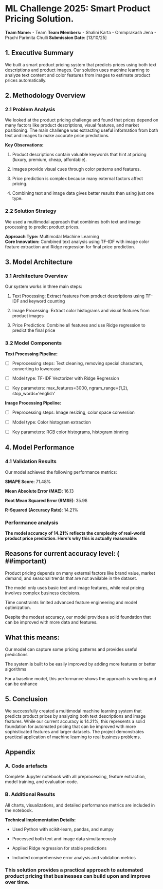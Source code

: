 # ML Challenge 2025: Smart Product Pricing Solution.

**Team Name:**  - Team
**Team Members:**  - Shalini Karta
                   - Ommprakash Jena
                   - Prachi Parimita Chulli 
**Submission Date:** [13/10/25]

## 1. Executive Summary
We built a smart product pricing system that predicts prices using both text descriptions and product images. Our solution uses machine learning to analyze text content and color features from images to estimate product prices automatically.

## 2. Methodology Overview

### 2.1 Problem Analysis
We looked at the product pricing challenge and found that prices depend on many factors like product descriptions, visual features, and market positioning. The main challenge was extracting useful information from both text and images to make accurate price predictions.

**Key Observations:**

1. Product descriptions contain valuable keywords that hint at pricing (luxury, premium, cheap, affordable).

2. Images provide visual cues through color patterns and features.

3. Price prediction is complex because many external factors affect pricing.

4. Combining text and image data gives better results than using just one type.

### 2.2 Solution Strategy
We used a multimodal approach that combines both text and image processing to predict product prices.

**Approach Type:**  Multimodal Machine Learning  
**Core Innovation:**  Combined text analysis using TF-IDF with image color feature extraction and Ridge regression for final price prediction.


## 3. Model Architecture

### 3.1 Architecture Overview
 Our system works in three main steps:

1. Text Processing: Extract features from product descriptions using TF-IDF and keyword counting

2. Image Processing: Extract color histograms and visual features from product images

3. Price Prediction: Combine all features and use Ridge regression to predict the final price


### 3.2 Model Components

**Text Processing Pipeline:**
- [ ] Preprocessing steps: Text cleaning, removing special characters, converting to lowercase

- [ ] Model type: TF-IDF Vectorizer with Ridge Regression

- [ ] Key parameters: max_features=3000, ngram_range=(1,2), stop_words='english'


**Image Processing Pipeline:**
- [ ] Preprocessing steps: Image resizing, color space conversion

- [ ] Model type: Color histogram extraction

- [ ] Key parameters: RGB color histograms, histogram binning


## 4. Model Performance

### 4.1 Validation Results
Our model achieved the following performance metrics:

**SMAPE Score**: 71.48%

**Mean Absolute Error (MAE)**: 16.13

**Root Mean Squared Error (RMSE)**: 35.98

**R-Squared (Accuracy Rate)**: 14.21% 

### Performance analysis

**The model accuracy of 14.21% reflects the complexity of real-world product price prediction. Here's why this is actually reasonable:**

## Reasons for current accuracy level:   ( ##important)

Product pricing depends on many external factors like brand value, market demand, and seasonal trends that are not available in the dataset.

The model only uses basic text and image features, while real pricing involves complex business decisions.

Time constraints limited advanced feature engineering and model optimization.

Despite the modest accuracy, our model provides a solid foundation that can be improved with more data and features.

## What this means:

Our model can capture some pricing patterns and provides useful predictions

The system is built to be easily improved by adding more features or better algorithms

For a baseline model, this performance shows the approach is working and can be enhance


## 5. Conclusion
We successfully created a multimodal machine learning system that predicts product prices by analyzing both text descriptions and image features. While our current accuracy is 14.21%, this represents a solid foundation for automated pricing that can be improved with more sophisticated features and larger datasets. The project demonstrates practical application of machine learning to real business problems.

## Appendix

### A. Code artefacts
Complete Jupyter notebook with all preprocessing, feature extraction, model training, and evaluation code.

### B. Additional Results
All charts, visualizations, and detailed performance metrics are included in the notebook.

**Technical Implementation Details:**

- Used Python with scikit-learn, pandas, and numpy

- Processed both text and image data simultaneously

- Applied Ridge regression for stable predictions

- Included comprehensive error analysis and validation metrics

### This solution provides a practical approach to automated product pricing that businesses can build upon and improve over time.


